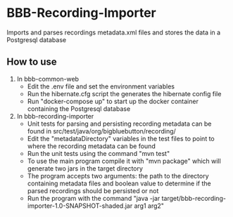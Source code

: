 # BBB-Recording-Importer

Imports and parses recordings metadata.xml files and stores the data in a Postgresql database


## How to use

1. In bbb-common-web
   - Edit the .env file and set the environment variables
   - Run the hibernate.cfg script the generates the hibernate config file
   - Run "docker-compose up" to start up the docker container containing the Postgresql database
2. In bbb-recording-importer
   - Unit tests for parsing and persisting recording metadata can be found in src/test/java/org/bigbluebutton/recording/
   - Edit the "metadataDirectory" variables in the test files to point to where the recording metadata can be found
   - Run the unit tests using the command "mvn test"
   - To use the main program compile it with "mvn package" which will generate two jars in the target directory
   - The program accepts two arguments: the path to the directory containing metadata files and boolean value to determine if the parsed recordings
     should be persisted or not
   - Run the program with the command "java -jar target/bbb-recording-importer-1.0-SNAPSHOT-shaded.jar arg1 arg2"
 
